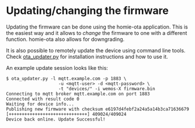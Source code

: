 
# Updating/changing the firmware
Updating the firmware can be done using the homie-ota application. This is the easiest way and it allows to *change* the firmware to one with a different function.
homie-ota also allows for downgrading.

It is also possible to remotely update the device using command line tools.
Check [ota_updater.py](https://github.com/marvinroger/homie-esp8266/tree/develop/scripts/ota_updater) for installation instructions and how to use it.

An example update session looks like this:

```
$ ota_updater.py -l mqtt.example.com -p 1883 \
					-u <mqtt-user> -d <mqtt-password> \
					-t "devices/" -i wemos-X firmware.bin
Connecting to mqtt broker mqtt.example.com on port 1883
Connected with result code 0
Waiting for device info...
Publishing new firmware with checksum e6197d4febf2a24a5a14b3ca71636679
[++++++++++++++++++++++++++++++] 409024/409024
Device back online. Update Successful!
```

